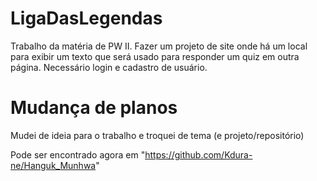 # LigaDasLegendas
Trabalho da matéria de PW II. Fazer um projeto de site onde há um local para exibir um texto que será usado para responder um quiz em outra página. Necessário login e cadastro de usuário.

# Mudança de planos
Mudei de ideia para o trabalho e troquei de tema (e projeto/repositório)

Pode ser encontrado agora em "https://github.com/Kdura-ne/Hanguk_Munhwa"
